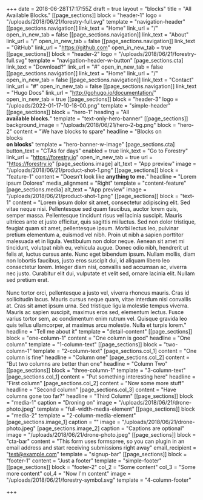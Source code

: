 +++
date = 2018-06-28T17:17:55Z
draft = true
layout = "blocks"
title = "All Available Blocks."
[[page_sections]]
block = "header-1"
logo = "/uploads/2018/06/21/forestry-full.svg"
template = "navigation-header"
[[page_sections.navigation]]
link_text = "Home"
link_url = "/"
open_in_new_tab = false
[[page_sections.navigation]]
link_text = "About"
link_url = "/"
open_in_new_tab = false
[[page_sections.navigation]]
link_text = "GitHub"
link_url = "https://github.com"
open_in_new_tab = true
[[page_sections]]
block = "header-2"
logo = "/uploads/2018/06/21/forestry-full.svg"
template = "navigation-header-w-button"
[page_sections.cta]
link_text = "Download?"
link_url = "#"
open_in_new_tab = false
[[page_sections.navigation]]
link_text = "Home"
link_url = "/"
open_in_new_tab = false
[[page_sections.navigation]]
link_text = "Contact"
link_url = "#"
open_in_new_tab = false
[[page_sections.navigation]]
link_text = "Hugo Docs"
link_url = "http://gohugo.io/documentation/"
open_in_new_tab = true
[[page_sections]]
block = "header-3"
logo = "/uploads/2022-01-17-10-18-00.png"
template = "simple-header"
[[page_sections]]
block = "hero-1"
heading = "All<br><strong>available blocks.</strong>"
template = "text-only-hero-banner"
[[page_sections]]
background_image = "/uploads/2018/06/21/hero-2-bg.png"
block = "hero-2"
content = "We have blocks to spare"
headline = "Blocks on<br>blocks<br><strong>on blocks</strong>"
template = "hero-banner-w-image"
[page_sections.cta]
button_text = "CTAs for days"
enabled = true
link_text = "Go to Forestry"
link_url = "https://forestry.io"
open_in_new_tab = true
url = "https://forestry.io"
[page_sections.image]
alt_text = "App preview"
image = "/uploads/2018/06/21/product-shot-1.png"
[[page_sections]]
block = "feature-1"
content = "Doesn't look like <strong>anything to me.</strong>"
headline = "Lorem ipsum Dolores"
media_alignment = "Right"
template = "content-feature"
[page_sections.media]
alt_text = "App preview"
image = "/uploads/2018/06/21/product-shot-1.png"
[[page_sections]]
block = "text-1"
content = "Lorem ipsum dolor sit amet, consectetur adipiscing elit. Sed vitae neque nisi. Pellentesque sed quam faucibus, auctor lorem quis, semper massa. Pellentesque tincidunt risus vel lacinia suscipit. Mauris ultrices ante et justo efficitur, quis sagittis mi luctus. Sed non dolor tristique, feugiat quam sit amet, pellentesque ipsum. Morbi lectus leo, pulvinar pretium elementum a, euismod vel nibh. Proin ut nibh a sapien porttitor malesuada et in ligula. Vestibulum non dolor neque. Aenean sit amet mi tincidunt, volutpat nibh eu, vehicula augue. Donec odio nibh, hendrerit ut felis at, luctus cursus ante. Nunc eget bibendum ipsum. Nullam mollis, diam non lobortis faucibus, justo eros suscipit dui, id aliquam libero leo consectetur lorem. Integer diam nisi, convallis sed accumsan ac, viverra nec justo. Curabitur elit dui, vulputate et velit sed, ornare lacinia elit. Nullam sed pretium erat.<br><br>Nunc tortor orci, pellentesque a justo vel, viverra rhoncus mauris. Cras id sollicitudin lacus. Mauris cursus neque quam, vitae interdum nisl convallis at. Cras sit amet ipsum urna. Sed tristique ligula molestie tempus viverra. Mauris ac sapien suscipit, maximus eros sed, elementum lectus. Fusce varius tortor sem, ac condimentum enim rutrum vel. Quisque gravida leo quis tellus ullamcorper, at maximus arcu molestie. Nulla et turpis lorem."
headline = "Tell me about it"
template = "detail-content"
[[page_sections]]
block = "one-column-1"
content = "One column is good"
headline = "One column"
template = "1-column-text"
[[page_sections]]
block = "two-column-1"
template = "2-column-text"
[page_sections.col_1]
content = "One column is fine"
headline = "Column one"
[page_sections.col_2]
content = "But two columns are better than one"
headline = "Column Two"
[[page_sections]]
block = "three-column-1"
template = "3-column-text"
[page_sections.col_1]
content = "Put something interesting here"
headline = "First column"
[page_sections.col_2]
content = "Now some more stuff"
headline = "Second column"
[page_sections.col_3]
content = "Have columns gone too far?"
headline = "Third Column"
[[page_sections]]
block = "media-1"
caption = "Droning on"
image = "/uploads/2018/06/21/drone-photo.jpeg"
template = "full-width-media-element"
[[page_sections]]
block = "media-2"
template = "2-column-media-element"
[page_sections.image_1]
caption = ""
image = "/uploads/2018/06/21/drone-photo.jpeg"
[page_sections.image_2]
caption = "Captions are optional"
image = "/uploads/2018/06/21/drone-photo.jpeg"
[[page_sections]]
block = "cta-bar"
content = "This form uses formspree, so you can plugin in an email address and start receiving submissions right away"
email_recipient = "test@example.com"
template = "signup-bar"
[[page_sections]]
block = "footer-1"
content = "Just a footer"
template = "simple-footer"
[[page_sections]]
block = "footer-2"
col_2 = "Some content"
col_3 = "Some more content"
col_4 = "Now I'm content"
image = "/uploads/2018/06/21/forestry-symbol.svg"
template = "4-column-footer"

+++
